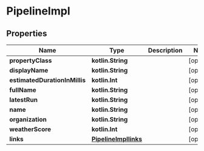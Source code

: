 
# PipelineImpl

## Properties
Name | Type | Description | Notes
------------ | ------------- | ------------- | -------------
**propertyClass** | **kotlin.String** |  |  [optional]
**displayName** | **kotlin.String** |  |  [optional]
**estimatedDurationInMillis** | **kotlin.Int** |  |  [optional]
**fullName** | **kotlin.String** |  |  [optional]
**latestRun** | **kotlin.String** |  |  [optional]
**name** | **kotlin.String** |  |  [optional]
**organization** | **kotlin.String** |  |  [optional]
**weatherScore** | **kotlin.Int** |  |  [optional]
**links** | [**PipelineImpllinks**](PipelineImpllinks.md) |  |  [optional]



